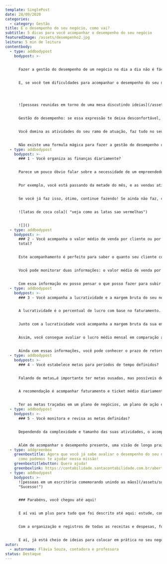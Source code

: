 ```yaml
---
template: SinglePost
date: 28/09/2020
categories:
  - category: Gestão
title: E o desempenho do seu negócio, como vai?
subtitle: 5 dicas para você acompanhar o desempenho do seu negócio
featuredImage: /assets/desempenho2.jpg
leitura: 5 min de leitura
contentbody:
  - type: addbodypost
    bodypost: >-
      

      Fazer a gestão do desempenho de um negócio no dia a dia não é fácil, em meio a tantos papéis que o empreendedor precisa desempenhar. Seja uma pequena empresa, um negócio individual, ou uma grande empresa. Por isso, vamos destacar alguns sinais de que você está construindo o seu sucesso.


      E, se você tem dificuldades para acompanhar o desempenho do seu negócio, acredite, você não está sozinho! Muitos empreendedores passam pelo mesmo desafio na gestão das suas empresas.




      ![pessoas reunidas em torno de uma mesa discutindo ideias](/assets/gestão.jpg "Gestão")


      Gestão do desempenho: se essa expressão te deixa desconfortável, ou você não sabe do que se trata, presta atenção nessas informações. A saúde e o sucesso do seu negócio estão diretamente relacionados à execução dessas ações.


      Você domina as atividades do seu ramo de atuação, faz tudo no seu negócio: comercial, estoque, vendas, marketing…e o acompanhamento dos resultados que todo o seu esforço em todas essas áreas? Como saber quando é o momento de fazer uma promoção, de deixar de vender um produto, de divulgar um novo serviço?


      Não existe uma formula mágica para fazer a gestão do desempenho de pequenas empresas, mas monitorar esses sinais fazem toda a diferença!
  - type: addbodypost
    bodypost: >-
      ### 1 - Você organiza as finanças diariamente?


      Parece um pouco óbvio falar sobre a necessidade de um empreendedor observar e controlar o volume de dinheiro que entra e sai do caixa da empresa periodicamente, mas reforçamos que, além de fazer esse controle, é importante saber se o valor das vendas ao longo do mês está de acordo com o previsto para o período.


      Por exemplo, você está passando da metade do mês, e as vendas atingiram 40% da meta, sabendo dessa informação, você pode agir para mudar essa situação e melhorar o desempenho das suas vendas.


      Se você já faz isso, ótimo, continue fazendo! Se ainda não faz, continua com a gente que tem mais pontos para complementar essa ação!


      ![latas de coca cola]( "veja como as latas sao vermelhas")


      ![]()
  - type: addbodypost
    bodypost: >-
      ### 2 - Você acompanha o valor médio de venda por cliente ou por venda
      total?


      Este acompanhamento é perfeito para saber o quanto seu cliente compra de você. E, se for combinado com mais algumas informações de perfil do cliente (idade, profissão, endereço etc.), você tem uma informação poderosa para direcionar suas ações na gestão.


      Você pode monitorar duas informações: o valor médio de venda por cliente e o valor de venda diária, semanal etc. Conhecendo o valor de venda por cliente você vai ter o seu *ticket médio*. Por exemplo, eu vendo doces, e as pessoas gastam em média R$ 100,00 por encomenda.


      Com essa informação eu posso pensar o que posso fazer para subir essa vendas para R$ 120,00, se preciso investir mais em marketing, desenvolver um novo produto.
  - type: addbodypost
    bodypost: >-
      ### 3 - Você acompanha a lucratividade e a margem bruta do seu negócio?


      A lucratividade é o percentual de lucro com base no faturamento. Assim, você consegue saber quanto da sua venda fica como lucro para sua empresa, e consegue pensar em estratégias de descontos e quais produtos priorizar na venda, aqueles que apresentam maior lucratividade.


      Junto com a lucratividade você acompanha a margem bruta da sua empresa, que é o percentual de sobra após apurar o custo das mercadorias e pagar os impostos. A margem bruta auxilia na gestão do preço de venda dos produtos e serviços.


      Assim, você consegue avaliar o lucro médio mensal em comparação ao investimento realizado, e conhecer a rentabilidade da sua empresa. Conhecendo a rentabilidade, você pode comparar com a rentabilidade de outros tipos de investimento, como uma poupança, por exemplo.


      Ainda com essas informações, você pode conhecer o prazo de retorno do seu investimento na empresa, estimar em quanto tempo a atividade desenvolvida se paga, e essa informação resulta do investimento dividido pelo lucro médio mensal.
  - type: addbodypost
    bodypost: >-
      ### 4 - Você estabelece metas para períodos de tempo definidos?


      Falando de metas…é importante ter metas ousadas, mas possíveis de alcançar. Desenhar metas mensais, trimestrais, para seis meses ou até um ano é essencial para o seu sucesso. E, além de definir essas metas, acompanhar a execução dessas definições constantemente é muito interessante.


      A recomendação é acompanhar faturamento e ticket médio diariamente, lucratividade e rentabilidade mensalmente. Assim, caso os resultados não estejam próximos das metas definidas, é possível agir para melhorar o desempenho do seu negócio. Planejar é importante, mas no dia a dia podem surgir imprevistos com os quais você precisa lidar, e aí o planejamento permite identificar esses imprevistos para que a ação seja a mais efetiva possível.


      Ter as metas traçadas em um plano de negócios, um plano de ação em médio prazo e longo prazo, monitorado ao longo do tempo, resulta ainda em informações para comparação do desempenho de um período em relação aos anteriores . Assim, você consegue saber se o seu projeto está dando certo! Se você está acompanhando até aqui, chegamos no Quinto sinal de que você acompanha o desempenho do seu negócio e tem muitas chances de sucesso!!!
  - type: addbodypost
    bodypost: >-
      ### 5 - Você monitora e revisa as metas definidas?


      Dependendo da complexidade e tamanho das suas atividades, o acompanhamento pode ser feito em planilhas de excel. Com o passar do tempo, você pode investir em um software para organizar e analisar as informações, existem opções de sistemas bem acessíveis. Assim, você ganha agilidade para acessar as informações e tomar decisões como cortar gastos, por exemplo.


      Além de acompanhar o desempenho presente, uma visão de longo prazo possibilita agir hoje para alcançar estratégias futuras. Por exemplo, rever produtos ou serviços com baixa margem de lucro, ou processos caros que podem ser substituídos por opções mais baratas, como terceirizar uma parte da sua produção.
  - type: addgreenbox
    greenboxtitle: Agora que você já sabe avaliar o desempenho do seu negócio, veja
      como podemos te ajudar nessa missão!
    greenboxtitlebutton: Quero ajuda!
    greenboxlink: https://contabilidade.santacontabilidade.com.br/abertura-de-empresa
  - type: addbodypost
    bodypost: >-
      ![pessoas em um escritório comemorando unindo as mãos](/assets/sucesso.jpg
      "Sucesso!")


      ### Parabéns, você chegou até aqui!


      E aí vai um plus para tudo que foi descrito até aqui: estude, conheça o mercado em que você atua! Estar atento às tendências e ações da concorrência, o volume de vendas médio no setor, política de vendas das empresas, estas são informações que fazem a diferença no sue sucesso!


      Com a organização e registros de todas as receitas e despesas, formalização das retiradas de dinheiro da empresa por meio de pró-labore ou distribuição de lucros, acompanhamento do fluxo de entrada e saída de dinheiro por meio do caixa e contas bancárias, você acompanha a evolução do seu negócio e do seu patrimônio! E, lembre sempre de não misturar seus gastos pessoais com as finanças da empresa!


      E aí, já está cheio de ideias para colocar em prática no seu negócio? Se ficou com alguma dúvida, tem vontade de fazer e não sabe por onde começar, nós da Santa Contabilidade podemos te ajudar!
autor:
  - autorname: Flávia Souza, contadora e professora
status: Destaque
---
```


